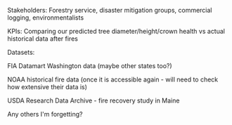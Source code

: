 Stakeholders: Forestry service, disaster mitigation groups, commercial logging, environmentalists

KPIs: Comparing our predicted tree diameter/height/crown health vs actual historical data after fires


Datasets:

FIA Datamart Washington data (maybe other states too?)

NOAA historical fire data (once it is accessible again - will need to check how extensive their data is)

USDA Research Data Archive - fire recovery study in Maine

Any others I'm forgetting?
